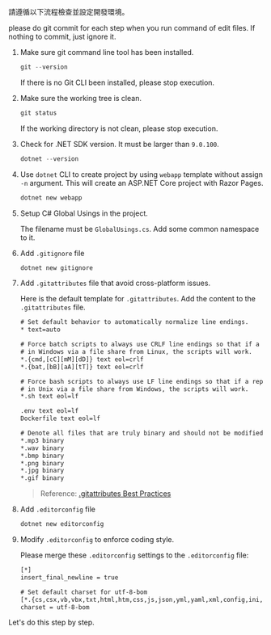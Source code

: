 請遵循以下流程檢查並設定開發環境。

please do git commit for each step when you run command of edit files. If nothing to commit, just ignore it.

1. Make sure git command line tool has been installed.

    ```ps1
    git --version
    ```

    If there is no Git CLI been installed, please stop execution.

2. Make sure the working tree is clean.

    ```ps1
    git status
    ```

    If the working directory is not clean, please stop execution.

3. Check for .NET SDK version. It must be larger than `9.0.100`.

    ```ps1
    dotnet --version
    ```

4. Use `dotnet` CLI to create project by using `webapp` template without assign `-n` argument. This will create an ASP.NET Core project with Razor Pages.

    ```ps1
    dotnet new webapp
    ```

5. Setup C# Global Usings in the project.

    The filename must be `GlobalUsings.cs`. Add some common namespace to it.

6. Add `.gitignore` file

    ```ps1
    dotnet new gitignore
    ```

7. Add `.gitattributes` file that avoid cross-platform issues.

    Here is the default template for `.gitattributes`. Add the content to the `.gitattributes` file.

    ```txt
    # Set default behavior to automatically normalize line endings.
    * text=auto

    # Force batch scripts to always use CRLF line endings so that if a repo is accessed
    # in Windows via a file share from Linux, the scripts will work.
    *.{cmd,[cC][mM][dD]} text eol=crlf
    *.{bat,[bB][aA][tT]} text eol=crlf

    # Force bash scripts to always use LF line endings so that if a repo is accessed
    # in Unix via a file share from Windows, the scripts will work.
    *.sh text eol=lf
    
    .env text eol=lf
    Dockerfile text eol=lf

    # Denote all files that are truly binary and should not be modified.
    *.mp3 binary
    *.wav binary
    *.bmp binary
    *.png binary
    *.jpg binary
    *.gif binary
    ```

    > Reference: [.gitattributes Best Practices](https://rehansaeed.com/gitattributes-best-practices/)

8. Add `.editorconfig` file

    ```ps1
    dotnet new editorconfig
    ```

9. Modify `.editorconfig` to enforce coding style.

    Please merge these `.editorconfig` settings to the `.editorconfig` file:

    ```txt
    [*]
    insert_final_newline = true
    
    # Set default charset for utf-8-bom
    [*.{cs,csx,vb,vbx,txt,html,htm,css,js,json,yml,yaml,xml,config,ini,sh,ps1,psm1,psd1,ps1xml,psrc1xml,csproj,sln,gitignore,gitattributes,editorconfig,md,markdown,txt,asciidoc,adoc,asc,asciidoc,txt,ipynb,py}]
    charset = utf-8-bom
    ```

Let's do this step by step.
